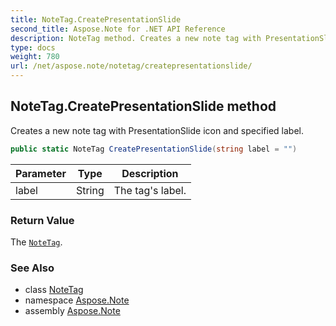 ```yaml
---
title: NoteTag.CreatePresentationSlide
second_title: Aspose.Note for .NET API Reference
description: NoteTag method. Creates a new note tag with PresentationSlide icon and specified label
type: docs
weight: 780
url: /net/aspose.note/notetag/createpresentationslide/
---
```

## NoteTag.CreatePresentationSlide method

Creates a new note tag with PresentationSlide icon and specified label.

```csharp
public static NoteTag CreatePresentationSlide(string label = "")
```

| Parameter | Type | Description |
| --- | --- | --- |
| label | String | The tag's label. |

### Return Value

The [`NoteTag`](../).

### See Also

* class [NoteTag](../)
* namespace [Aspose.Note](../../notetag/)
* assembly [Aspose.Note](../../../)


